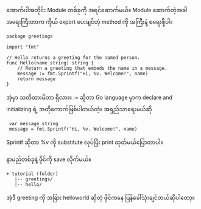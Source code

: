 အောက်ပါအတိုင်း Module တစ်ခုကို အရင်ဆောက်မယ်။ Module ဆောက်တဲ့အခါ အရေးကြီးတာက ကိုယ် export ပေးချင်တဲ့ method ကို အကြီးနဲ့ စရေးဖို့်ပါ။

```
package greetings

import "fmt"

// Hello returns a greeting for the named person.
func Hello(name string) string {
    // Return a greeting that embeds the name in a message.
    message := fmt.Sprintf("Hi, %v. Welcome!", name)
    return message
}
```

အဲ့မှာ သတိထားမိတာ ရှိလား။ := ဆိုတာ Go language မှာက declare and initializing ရဲ့ အတိုကောက်ဖြစ်ပါတယ်တဲ့။
အရှည်သာရေးမယ်ဆို 

```
 var message string
 message = fmt.Sprintf("Hi, %v. Welcome!", name)
```
Sprintf ဆိုတာ %v ကို substitute လုပ်ပြီး print ထုတ်မယ်ပြောတာပါ။ 

နာမည်တစ်ခုနဲ့ ဖိုင်ကို save လိုက်မယ်။

```
+ tutorial (folder)
   |-- greetings/
   |-- hello/
```

အဲ့ဒီ greeting ကို အခြား helloworld ဆိုတဲ့ ဖိုင်ကနေ ပြန်ခေါ်သုံးချင်တယ်ဆိုပါတော့။ 


